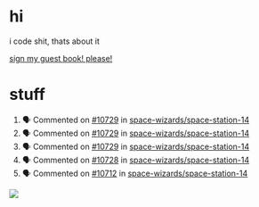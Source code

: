 # hi
i code shit, thats about it

[sign my guest book! please!](https://github.com/Just-a-Unity-Dev/Just-a-Unity-Dev/issues/new?&body=Sign%20my%20guest%20book%20by%20placing%20your%20name%20in%20the%20title,%20how%27d%20you%20get%20to%20this%20page%20and%20why?%20Don%27t%20forget%20you%20have%20an%20entire%20notebook%20in%20your%20hands!)


# stuff
<!--START_SECTION:activity-->
1. 🗣 Commented on [#10729](https://github.com/space-wizards/space-station-14/issues/10729) in [space-wizards/space-station-14](https://github.com/space-wizards/space-station-14)
2. 🗣 Commented on [#10729](https://github.com/space-wizards/space-station-14/issues/10729) in [space-wizards/space-station-14](https://github.com/space-wizards/space-station-14)
3. 🗣 Commented on [#10729](https://github.com/space-wizards/space-station-14/issues/10729) in [space-wizards/space-station-14](https://github.com/space-wizards/space-station-14)
4. 🗣 Commented on [#10728](https://github.com/space-wizards/space-station-14/issues/10728) in [space-wizards/space-station-14](https://github.com/space-wizards/space-station-14)
5. 🗣 Commented on [#10712](https://github.com/space-wizards/space-station-14/issues/10712) in [space-wizards/space-station-14](https://github.com/space-wizards/space-station-14)
<!--END_SECTION:activity-->

![](https://github-profile-summary-cards.vercel.app/api/cards/profile-details?username=Just-a-Unity-Dev&theme=solarized_dark)
